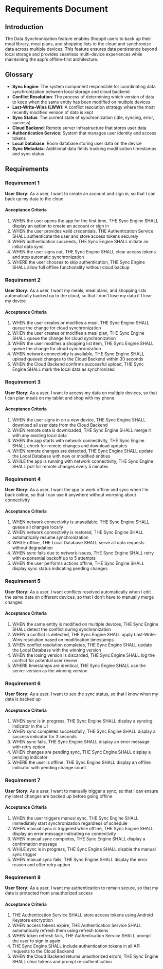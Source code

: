 # Requirements Document

## Introduction

The Data Synchronization feature enables Shoppit users to back up their meal library, meal plans, and shopping lists to the cloud and synchronize data across multiple devices. This feature ensures data persistence beyond local storage and provides seamless multi-device experiences while maintaining the app's offline-first architecture.

## Glossary

- **Sync Engine**: The system component responsible for coordinating data synchronization between local storage and cloud backend
- **Conflict Resolution**: The process of determining which version of data to keep when the same entity has been modified on multiple devices
- **Last-Write-Wins (LWW)**: A conflict resolution strategy where the most recently modified version of data is kept
- **Sync Status**: The current state of synchronization (idle, syncing, error, success)
- **Cloud Backend**: Remote server infrastructure that stores user data
- **Authentication Service**: System that manages user identity and access tokens
- **Local Database**: Room database storing user data on the device
- **Sync Metadata**: Additional data fields tracking modification timestamps and sync status

## Requirements

### Requirement 1

**User Story:** As a user, I want to create an account and sign in, so that I can back up my data to the cloud

#### Acceptance Criteria

1. WHEN the user opens the app for the first time, THE Sync Engine SHALL display an option to create an account or sign in
2. WHEN the user provides valid credentials, THE Authentication Service SHALL authenticate the user and store access tokens securely
3. WHEN authentication succeeds, THE Sync Engine SHALL initiate an initial data sync
4. WHEN the user signs out, THE Sync Engine SHALL clear access tokens and stop automatic synchronization
5. WHERE the user chooses to skip authentication, THE Sync Engine SHALL allow full offline functionality without cloud backup

### Requirement 2

**User Story:** As a user, I want my meals, meal plans, and shopping lists automatically backed up to the cloud, so that I don't lose my data if I lose my device

#### Acceptance Criteria

1. WHEN the user creates or modifies a meal, THE Sync Engine SHALL queue the change for cloud synchronization
2. WHEN the user creates or modifies a meal plan, THE Sync Engine SHALL queue the change for cloud synchronization
3. WHEN the user modifies a shopping list item, THE Sync Engine SHALL queue the change for cloud synchronization
4. WHEN network connectivity is available, THE Sync Engine SHALL upload queued changes to the Cloud Backend within 30 seconds
5. WHEN the Cloud Backend confirms successful upload, THE Sync Engine SHALL mark the local data as synchronized

### Requirement 3

**User Story:** As a user, I want to access my data on multiple devices, so that I can plan meals on my tablet and shop with my phone

#### Acceptance Criteria

1. WHEN the user signs in on a new device, THE Sync Engine SHALL download all user data from the Cloud Backend
2. WHEN remote data is downloaded, THE Sync Engine SHALL merge it with any existing local data
3. WHEN the app starts with network connectivity, THE Sync Engine SHALL check for remote changes and download updates
4. WHEN remote changes are detected, THE Sync Engine SHALL update the Local Database with new or modified entities
5. WHILE the app is running with network connectivity, THE Sync Engine SHALL poll for remote changes every 5 minutes

### Requirement 4

**User Story:** As a user, I want the app to work offline and sync when I'm back online, so that I can use it anywhere without worrying about connectivity

#### Acceptance Criteria

1. WHEN network connectivity is unavailable, THE Sync Engine SHALL queue all changes locally
2. WHEN network connectivity is restored, THE Sync Engine SHALL automatically resume synchronization
3. WHILE offline, THE Local Database SHALL serve all data requests without degradation
4. WHEN sync fails due to network issues, THE Sync Engine SHALL retry with exponential backoff up to 5 attempts
5. WHEN the user performs actions offline, THE Sync Engine SHALL display sync status indicating pending changes

### Requirement 5

**User Story:** As a user, I want conflicts resolved automatically when I edit the same data on different devices, so that I don't have to manually merge changes

#### Acceptance Criteria

1. WHEN the same entity is modified on multiple devices, THE Sync Engine SHALL detect the conflict during synchronization
2. WHEN a conflict is detected, THE Sync Engine SHALL apply Last-Write-Wins resolution based on modification timestamps
3. WHEN conflict resolution completes, THE Sync Engine SHALL update the Local Database with the winning version
4. WHEN the losing version is discarded, THE Sync Engine SHALL log the conflict for potential user review
5. WHERE timestamps are identical, THE Sync Engine SHALL use the server version as the winning version

### Requirement 6

**User Story:** As a user, I want to see the sync status, so that I know when my data is backed up

#### Acceptance Criteria

1. WHEN sync is in progress, THE Sync Engine SHALL display a syncing indicator in the UI
2. WHEN sync completes successfully, THE Sync Engine SHALL display a success indicator for 3 seconds
3. WHEN sync fails, THE Sync Engine SHALL display an error message with retry option
4. WHEN changes are pending sync, THE Sync Engine SHALL display a pending indicator
5. WHERE the user is offline, THE Sync Engine SHALL display an offline indicator with pending change count

### Requirement 7

**User Story:** As a user, I want to manually trigger a sync, so that I can ensure my latest changes are backed up before going offline

#### Acceptance Criteria

1. WHEN the user triggers manual sync, THE Sync Engine SHALL immediately start synchronization regardless of schedule
2. WHEN manual sync is triggered while offline, THE Sync Engine SHALL display an error message indicating no connectivity
3. WHEN manual sync completes, THE Sync Engine SHALL display a confirmation message
4. WHILE sync is in progress, THE Sync Engine SHALL disable the manual sync trigger
5. WHEN manual sync fails, THE Sync Engine SHALL display the error reason and offer retry option

### Requirement 8

**User Story:** As a user, I want my authentication to remain secure, so that my data is protected from unauthorized access

#### Acceptance Criteria

1. THE Authentication Service SHALL store access tokens using Android Keystore encryption
2. WHEN access tokens expire, THE Authentication Service SHALL automatically refresh them using refresh tokens
3. WHEN token refresh fails, THE Authentication Service SHALL prompt the user to sign in again
4. THE Sync Engine SHALL include authentication tokens in all API requests to the Cloud Backend
5. WHEN the Cloud Backend returns unauthorized errors, THE Sync Engine SHALL clear tokens and prompt re-authentication
